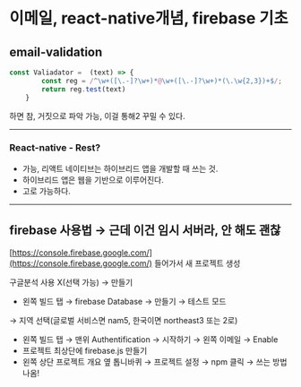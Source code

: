 # 이메일, react-native개념, firebase 기초

## email-validation

```jsx
const Valiadator =  (text) => {
        const reg = /^\w+([\.-]?\w+)*@\w+([\.-]?\w+)*(\.\w{2,3})+$/;
        return reg.test(text)
    }
```

하면 참, 거짓으로 파악 가능, 이걸 통해2 꾸밀 수 있다.

---


### React-native - Rest?

- 가능, 리액트 네이티브는 하이브리드 앱을 개발할 때 쓰는 것.
- 하이브리드 앱은 웹을 기반으로 이루어진다.
- 고로 가능하다.

---

## firebase 사용법 → 근데 이건 임시 서버라, 안 해도 괜찮

[https://console.firebase.google.com/](https://console.firebase.google.com/) 들어가서 새 프로젝트 생성

구글분석 사용 X(선택 가능) → 만들기

- 왼쪽 빌드 탭 → firebase Database → 만들기 → 테스트 모드

→ 지역 선택(글로벌 서비스면 nam5, 한국이면 northeast3 또는 2로) 

- 왼쪽 빌드 탭 → 맨위 Authentification → 시작하기 → 왼쪽 이메일 → Enable
- 프로젝트 최상단에 firebase.js 만들기
- 왼쪽 상단 프로젝트 개요 옆 톱니바퀴 → 프로젝트 설정 → npm 클릭 → 쓰는 방법 나옴!

